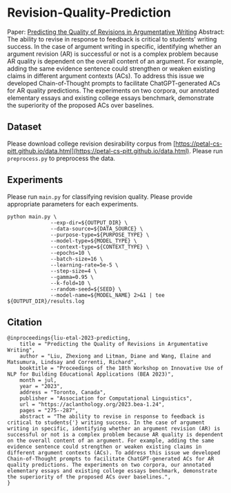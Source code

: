 # Revision-Quality-Prediction

Paper: [Predicting the Quality of Revisions in Argumentative Writing](https://aclanthology.org/2023.bea-1.24/)
Abstract: The ability to revise in response to feedback is critical to students’ writing success. In the case of argument writing in specific, identifying whether an argument revision (AR) is successful or not is a complex problem because AR quality is dependent on the overall content of an argument. For example, adding the same evidence sentence could strengthen or weaken existing claims in different argument contexts (ACs). To address this issue we developed Chain-of-Thought prompts to facilitate ChatGPT-generated ACs for AR quality predictions. The experiments on two corpora, our annotated elementary essays and existing college essays benchmark, demonstrate the superiority of the proposed ACs over baselines.
## Dataset
Please download college revision desirability corpus from [https://petal-cs-pitt.github.io/data.html](https://petal-cs-pitt.github.io/data.html).
Please run `preprocess.py` to preprocess the data.
## Experiments
Please run `main.py` for classifying revision quality. Please provide appropriate parameters for each experiments. 

```angular2html
python main.py \
              --exp-dir=${OUTPUT_DIR} \
              --data-source=${DATA_SOURCE} \
              --purpose-type=${PURPOSE_TYPE} \
              --model-type=${MODEL_TYPE} \
              --context-type=${CONTEXT_TYPE} \
              --epochs=10 \
              --batch-size=16 \
              --learning-rate=5e-5 \
              --step-size=4 \
              --gamma=0.95 \
              --k-fold=10 \
              --random-seed=${SEED} \
              --model-name=${MODEL_NAME} 2>&1 | tee ${OUTPUT_DIR}/results.log
```

## Citation
```angular2html
@inproceedings{liu-etal-2023-predicting,
    title = "Predicting the Quality of Revisions in Argumentative Writing",
    author = "Liu, Zhexiong and Litman, Diane and Wang, Elaine and Matsumura, Lindsay and Correnti, Richard",
    booktitle = "Proceedings of the 18th Workshop on Innovative Use of NLP for Building Educational Applications (BEA 2023)",
    month = jul,
    year = "2023",
    address = "Toronto, Canada",
    publisher = "Association for Computational Linguistics",
    url = "https://aclanthology.org/2023.bea-1.24",
    pages = "275--287",
    abstract = "The ability to revise in response to feedback is critical to students{'} writing success. In the case of argument writing in specific, identifying whether an argument revision (AR) is successful or not is a complex problem because AR quality is dependent on the overall content of an argument. For example, adding the same evidence sentence could strengthen or weaken existing claims in different argument contexts (ACs). To address this issue we developed Chain-of-Thought prompts to facilitate ChatGPT-generated ACs for AR quality predictions. The experiments on two corpora, our annotated elementary essays and existing college essays benchmark, demonstrate the superiority of the proposed ACs over baselines.",
}
```
